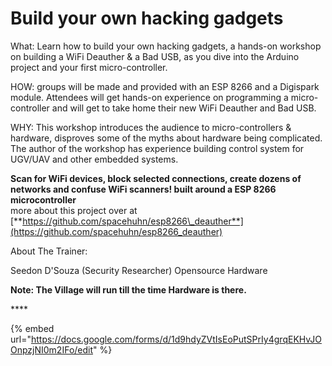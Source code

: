# Build your own hacking gadgets

What: Learn how to build your own hacking gadgets, a hands-on workshop on building a WiFi Deauther & a Bad USB, as you dive into the Arduino project and your first micro-controller.

HOW: groups will be made and provided with an ESP 8266 and a Digispark module. Attendees will get hands-on experience on programming a micro-controller and will get to take home their new WiFi Deauther and Bad USB.

WHY: This workshop introduces the audience to micro-controllers & hardware, disproves some of the myths about hardware being complicated. The author of the workshop has experience building control system for UGV/UAV and other embedded systems.

**Scan for WiFi devices, block selected connections, create dozens of networks and confuse WiFi scanners! built around a ESP 8266 microcontroller**  
more about this project over at [**https://github.com/spacehuhn/esp8266\_deauther**](https://github.com/spacehuhn/esp8266_deauther)

About The Trainer: 

Seedon D'Souza \(Security Researcher\) Opensource Hardware

**Note: The Village will run till the time Hardware is there.**

\*\*\*\*

{% embed url="https://docs.google.com/forms/d/1d9hdyZVtIsEoPutSPrIy4grqEKHvJOOnpzjNI0m2IFo/edit" %}




